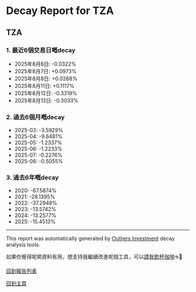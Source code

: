 # Decay Report for TZA

## TZA

### 1. 最近6個交易日嘅decay

- 2025年8月6日: -0.0322%
- 2025年8月7日: +0.0973%
- 2025年8月8日: +0.0268%
- 2025年8月11日: +0.1117%
- 2025年8月12日: -0.3319%
- 2025年8月13日: -0.3033%

### 2. 過去6個月嘅decay

- 2025-03: -3.5929%
- 2025-04: -9.6481%
- 2025-05: -1.2337%
- 2025-06: -1.2233%
- 2025-07: -0.2276%
- 2025-08: -0.5055%

### 3. 過去6年嘅decay

- 2020: -67.5874%
- 2021: -28.1395%
- 2022: -37.2949%
- 2023: -13.5742%
- 2024: -13.2577%
- 2025: -15.4513%

------------------------------
This report was automatically generated by [Outliers Investment](https://outliersecon.github.io/Outliers-Investment/) decay analysis tools.

如果你覺得呢啲資料有用，想支持我繼續改進呢個工具，可以[請我飲杯咖啡](https://buymeacoffee.com/outliersecon)☕🙏

[回到報告列表](https://outliersecon.github.io/Outliers-Investment/reports/reports_public)

[回到主頁](https://outliersecon.github.io/Outliers-Investment/)
